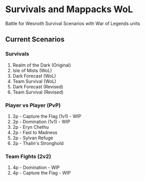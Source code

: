 # Survivals and Mappacks WoL
 Battle for Wesnoth Survival Scenarios with War of Legends units

## Current Scenarios

### Survivals
1. Realm of the Dark (Original)
2. Isle of Mists (WoL)
3. Dark Forecast (WoL)
4. Team Survival (WoL)
5. Dark Forecast (Revised)
6. Team Survival (Revised)

### Player vs Player (PvP)
1. 2p - Capture the Flag (1v1) - WIP
2. 2p - Domination (1v1) - WIP
3. 2p - Eryn Chethu
4. 2p - Fast to Madness
5. 2p - Sylvan Refuge
6. 2p - Thalin's Stronghold

### Team Fights (2v2)
1. 4p - Domination - WIP
2. 4p - Capture the Flag - WIP